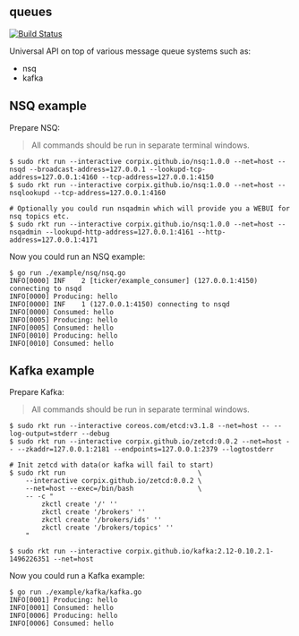 queues
-------

[![Build Status](https://travis-ci.org/corpix/queues.svg?branch=master)](https://travis-ci.org/corpix/queues)

Universal API on top of various message queue systems such as:

- nsq
- kafka

## NSQ example

Prepare NSQ:

> All commands should be run in separate terminal windows.

``` console
$ sudo rkt run --interactive corpix.github.io/nsq:1.0.0 --net=host -- nsqd --broadcast-address=127.0.0.1 --lookupd-tcp-address=127.0.0.1:4160 --tcp-address=127.0.0.1:4150
$ sudo rkt run --interactive corpix.github.io/nsq:1.0.0 --net=host -- nsqlookupd --tcp-address=127.0.0.1:4160

# Optionally you could run nsqadmin which will provide you a WEBUI for nsq topics etc.
$ sudo rkt run --interactive corpix.github.io/nsq:1.0.0 --net=host -- nsqadmin --lookupd-http-address=127.0.0.1:4161 --http-address=127.0.0.1:4171
```

Now you could run an NSQ example:

``` console
$ go run ./example/nsq/nsq.go
INFO[0000] INF    2 [ticker/example_consumer] (127.0.0.1:4150) connecting to nsqd
INFO[0000] Producing: hello
INFO[0000] INF    1 (127.0.0.1:4150) connecting to nsqd
INFO[0000] Consumed: hello
INFO[0005] Producing: hello
INFO[0005] Consumed: hello
INFO[0010] Producing: hello
INFO[0010] Consumed: hello
```

## Kafka example

Prepare Kafka:

> All commands should be run in separate terminal windows.

``` console
$ sudo rkt run --interactive coreos.com/etcd:v3.1.8 --net=host -- --log-output=stderr --debug
$ sudo rkt run --interactive corpix.github.io/zetcd:0.0.2 --net=host -- --zkaddr=127.0.0.1:2181 --endpoints=127.0.0.1:2379 --logtostderr

# Init zetcd with data(or kafka will fail to start)
$ sudo rkt run                                 \
    --interactive corpix.github.io/zetcd:0.0.2 \
    --net=host --exec=/bin/bash                \
    -- -c "
        zkctl create '/' ''
        zkctl create '/brokers' ''
        zkctl create '/brokers/ids' ''
        zkctl create '/brokers/topics' ''
    "

$ sudo rkt run --interactive corpix.github.io/kafka:2.12-0.10.2.1-1496226351 --net=host
```

Now you could run a Kafka example:

``` console
$ go run ./example/kafka/kafka.go
INFO[0001] Producing: hello
INFO[0001] Consumed: hello
INFO[0006] Producing: hello
INFO[0006] Consumed: hello
```
